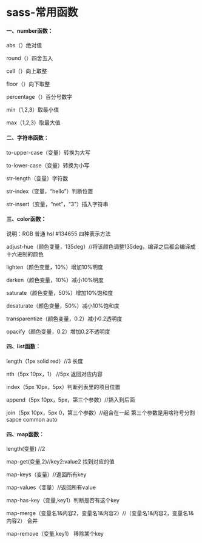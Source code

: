 # sass-常用函数

#### 一、number函数：

abs（）绝对值

round（）四舍五入

cell（）向上取整

floor（）向下取整

percentage（）百分号数字

min（1,2,3）取最小值

max（1,2,3）取最大值

#### 二、字符串函数：

to-upper-case（变量）转换为大写

to-lower-case（变量）转换为小写

str-length（变量）字符数

str-index（变量，“hello”）判断位置

str-insert（变量，“net”，“3”）插入字符串

#### 三、color函数：

说明：RGB 普通 hsl #134655 四种表示方法

adjust-hue（颜色变量，135deg）//将该颜色调整135deg，编译之后都会编译成十六进制的颜色

lighten（颜色变量，10%）增加10%明度

darken（颜色变量，10%）减小10%明度

saturate（颜色变量，50%）增加10%饱和度

desaturate（颜色变量，50%）减小10%饱和度

transparentize（颜色变量，0.2）减小0.2透明度

opacify（颜色变量，0.2）增加0.2不透明度

#### 四、list函数：

length（1px solid red）//3 长度

nth（5px 10px，1） //5px 返回对应内容

index（5px 10px，5px）判断列表里的项目位置

append（5px 10px，5px，第三个参数）//插入到后面

join（5px 10px，5px 0，第三个参数）//组合在一起 第三个参数是用啥符号分割 sapce common auto

#### 四、map函数：

length(变量) //2

map-get(变量,2)//key2:value2 找到对应的值

map-keys（变量）//返回所有key

map-values（变量）//返回所有value

map-has-key（变量,key1）判断是否有这个key

map-merge（变量名1&内容2，变量名1&内容2）//（变量名1&内容2，变量名1&内容2） 合并

map-remove（变量,key1） 移除某个key

